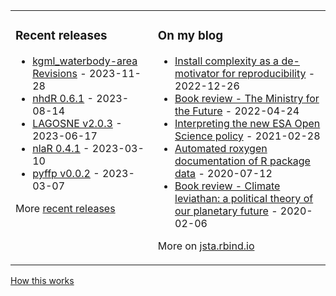 
<table><tr><td valign="top">

### Recent releases
<!-- recent_releases starts -->
* [kgml_waterbody-area Revisions](https://github.com/GLEON/kgml_waterbody-area/releases/tag/v0.0.3) - 2023-11-28
* [nhdR 0.6.1](https://github.com/jsta/nhdR/releases/tag/0.6.1) - 2023-08-14
* [LAGOSNE v2.0.3](https://github.com/cont-limno/LAGOSNE/releases/tag/v2.0.3) - 2023-06-17
* [nlaR 0.4.1](https://github.com/jsta/nlaR/releases/tag/0.4.1) - 2023-03-10
* [pyffp v0.0.2](https://github.com/jsta/pyffp/releases/tag/v0.0.2) - 2023-03-07
<!-- recent_releases ends -->
More [recent releases](https://github.com/jsta/jsta/blob/main/releases.md)
</td><td valign="top">

### On my blog
<!-- blog starts -->
* [Install complexity as a de-motivator for reproducibility](https://jsta.rbind.io/blog/are-r-project-dependencies-getting-more-numerous-over-time/) - 2022-12-26
* [Book review - The Ministry for the Future](https://jsta.rbind.io/blog/the-ministry-for-the-future/) - 2022-04-24
* [Interpreting the new ESA Open Science policy](https://jsta.rbind.io/blog/esa-data-policy/) - 2021-02-28
* [Automated roxygen documentation of R package data](https://jsta.rbind.io/blog/automated-roxygen-documentation-of-r-package-data/) - 2020-07-12
* [Book review - Climate leviathan: a political theory of our planetary future](https://jsta.rbind.io/blog/climate-leviathan-a-polictical-theory-of-our-planetary-future/) - 2020-02-06
<!-- blog ends -->
More on [jsta.rbind.io](https://jsta.rbind.io)
</td></tr></table>

<a href="https://simonwillison.net/2020/Jul/10/self-updating-profile-readme/">How this works</a>
